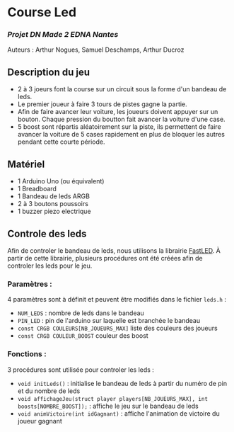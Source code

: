 # Course Led
### _Projet DN Made 2 EDNA Nantes_ 
Auteurs : Arthur Nogues, Samuel Deschamps, Arthur Ducroz

## Description du jeu

- 2 à 3 joeurs font la course sur un circuit sous la forme d'un bandeau de leds. 
- Le premier joueur à faire 3 tours de pistes gagne la partie. 
- Afin de faire avancer leur voiture, les joueurs doivent appuyer sur un bouton. Chaque pression du boutton fait avancer la voiture d'une case. 
- 5 boost sont répartis aléatoirement sur la piste, ils permettent de faire avancer la voiture de 5 cases rapidement en plus de bloquer les autres pendant cette courte période.

## Matériel
- 1 Arduino Uno (ou équivalent)
- 1 Breadboard
- 1 Bandeau de leds ARGB
- 2 à 3 boutons poussoirs
- 1 buzzer piezo electrique 

## Controle des leds
Afin de controler le bandeau de leds, nous utilisons la librairie [FastLED](https://github.com/FastLED/FastLED). À partir de cette librairie, plusieurs procédures ont été créées afin de controler les leds pour le jeu.

### Paramètres :
4 paramètres sont à définit et peuvent être modifiés dans le fichier `leds.h` :

- `NUM_LEDS` : nombre de leds dans le bandeau
- `PIN_LED` : pin de l'arduino sur laquelle est branchée le bandeau
- `const CRGB COULEURS[NB_JOUEURS_MAX]` liste des couleurs des joueurs
- `const CRGB COULEUR_BOOST` couleur des boost

### Fonctions :
3 procédures sont utilisée pour controler les leds :
- `void initLeds()` : initialise le bandeau de leds à partir du numéro de pin et du nombre de leds
- `void affichageJeu(struct player players[NB_JOUEURS_MAX], int boosts[NOMBRE_BOOST]);` : affiche le jeu sur le bandeau de leds
- `void animVictoire(int idGagnant)` : affiche l'animation de victoire du joueur gagnant



